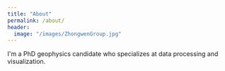 ```yaml
---
title: "About"
permalink: /about/
header:
  image: "/images/ZhongwenGroup.jpg"
---
```


I'm a PhD geophysics candidate who specializes at data processing and visualization.
